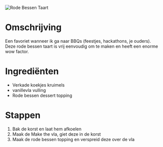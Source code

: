 ![Rode Bessen Taart](https://chowdown.io/images/red-berry-tart.jpg)

# Omschrijving

Een favoriet wanneer ik ga naar BBQs (feestjes, hackathons, je ouders). Deze rode bessen taart is vrij eenvoudig om te maken en heeft een enorme wow factor. 

# Ingrediënten

* Verkade koekjes kruimels
* vanillevla vulling
* Rode bessen dessert topping

# Stappen

1. Bak de korst en laat hem afkoelen
2. Maak de Make the vla, giet deze in de korst
3. Maak de rode bessen topping en verspreid deze over de vla
